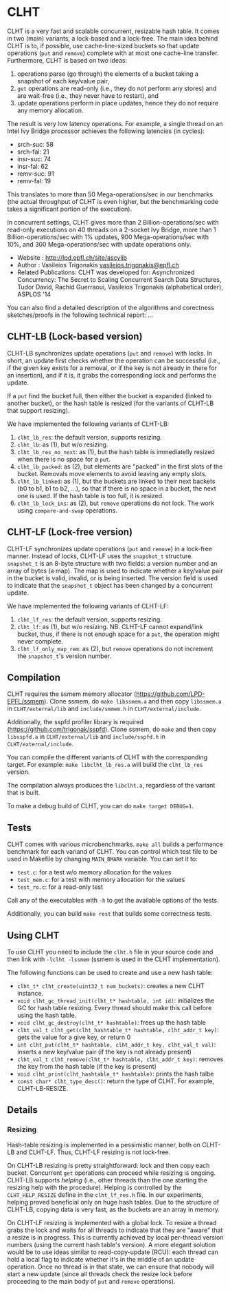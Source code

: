 CLHT
====

CLHT is a very fast and scalable concurrent, resizable hash table. It comes in two (main) variants, a lock-based and a lock-free.
The main idea behind CLHT is to, if possible, use cache-line-sized buckets so that update operations (`put` and `remove`) complete with at most one cache-line transfer. Furthermore, CLHT is based on two ideas:
  1. operations parse (go through) the elements of a bucket taking a snapshot of each key/value pair,
  2. `get` operations are read-only (i.e., they do not perform any stores) and are wait-free (i.e., they never have to restart), and 
  2. update operations perform in place updates, hence they do not require any memory allocation.

The result is very low latency operations. For example, a single thread on an Intel Ivy Bridge processor achieves the following latencies (in cycles):
  * srch-suc: 58
  * srch-fal: 21
  * insr-suc: 74
  * insr-fal: 62
  * remv-suc: 91
  * remv-fal: 19

This translates to more than 50 Mega-operations/sec in our benchmarks (the actual throughput of CLHT is even higher, but the benchmarking code takes a significant portion of the execution).

In concurrent settings, CLHT gives more than 2 Billion-operations/sec with read-only executions on 40 threads on a 2-socket Ivy Bridge, more than 1 Billion-operations/sec with 1% updates, 900 Mega-operations/sec with 10%, and 300 Mega-operations/sec with update operations only.


* Website             : http://lpd.epfl.ch/site/ascylib
* Author              : Vasileios Trigonakis <vasileios.trigonakis@epfl.ch>
* Related Publications: CLHT was developed for:
  Asynchronized Concurrency: The Secret to Scaling Concurrent Search Data Structures,
  Tudor David, Rachid Guerraoui, Vasileios Trigonakis (alphabetical order),
  ASPLOS '14

You can also find a detailed description of the algorithms and corectness sketches/proofs in the following technical report: ...

CLHT-LB (Lock-based version)
----------------------------

CLHT-LB synchronizes update operations (`put` and `remove`) with locks. In short, an update first checks whether the operation can be successful (i.e., if the given key exists for a removal, or if the key is not already in there for an insertion), and if it is, it grabs the corresponding lock and performs the update.

If a `put` find the bucket full, then either the bucket is expanded (linked to another bucket), or the hash table is resized (for the variants of CLHT-LB that support resizing).

We have implemented the following variants of CLHT-LB:
  1. `clht_lb_res`: the default version, supports resizing. 
  2. `clht_lb`: as (1), but w/o resizing.
  3. `clht_lb_res_no_next`: as (1), but the hash table is immediatelly resized when there is no space for a `put`.
  4. `clht_lb_packed`: as (2), but elements are "packed" in the first slots of the bucket. Removals move elements to avoid leaving any empty slots.
  5. `clht_lb_linked`: as (1), but the buckets are linked to their next backets (b0 to b1, b1 to b2, ...), so that if there is no space in a bucket, the next one is used. If the hash table is too full, it is resized.
  6. `clht_lb_lock_ins`: as (2), but `remove` operations do not lock. The work using `compare-and-swap` operations.

CLHT-LF (Lock-free version)
---------------------------

CLHT-LF synchronizes update operations (`put` and `remove`) in a lock-free manner. Instead of locks, CLHT-LF uses the `snapshot_t` structure. `snapshot_t` is an 8-byte structure with two fields: a version number and an array of bytes (a map). The map is used to indicate whether a key/value pair in the bucket is valid, invalid, or is being inserted. The version field is used to indicate that the `snapshot_t` object has been changed by a concurrent update.

We have implemented the following variants of CLHT-LF:
  1. `clht_lf_res`: the default version, supports resizing.
  2. `clht_lf`: as (1), but w/o resizing. NB. CLHT-LF cannot expand/link bucket, thus, if there is not enough space for a `put`, the operation might never complete.
  3. `clht_lf_only_map_rem`: as (2), but `remove` operations do not increment the `snapshot_t`'s version number.


Compilation
-----------

CLHT requires the ssmem memory allocator (https://github.com/LPD-EPFL/ssmem).
Clone ssmem, do `make libssmem.a` and then copy `libssmem.a` in `CLHT/external/lib` and `include/smmem.h` in `CLHT/external/include`.

Additionally, the sspfd profiler library is required (https://github.com/trigonak/sspfd).
Clone ssmem, do `make` and then copy `libsspfd.a` in `CLHT/external/lib` and `include/sspfd.h` in `CLHT/external/include`.

You can compile the different variants of CLHT with the corresponding target. For example:
`make libclht_lb_res.a` will build the `clht_lb_res` version.

The compilation always produces the `libclht.a`, regardless of the variant that is built.

To make a debug build of CLHT, you can do `make target DEBUG=1`.

Tests
-----

CLHT comes with various microbenchmarks. `make all` builds a performance benchmark for each variand of CLHT.
You can control which test file to be used in Makefile by changing `MAIN_BMARK` variable.
You can set it to:
  * `test.c`: for a test w/o memory allocation for the values
  * `test_mem.c`: for a test with memory allocation for the values
  * `test_ro.c`: for a read-only test
  
Call any of the executables with `-h` to get the available options of the tests.

Additionally, you can build `make rest` that builds some correctness tests.


Using CLHT
----------

To use CLHT you need to include the `clht.h` file in your source code and then link with `-lclht -lssmem` (ssmem is used in the CLHT implementation).

The following functions can be used to create and use a new hash table:
  * `clht_t* clht_create(uint32_t num_buckets)`: creates a new CLHT instance.
  * `void clht_gc_thread_init(clht_t* hashtable, int id)`: initializes the GC for hash table resizing. Every thread should make this call before using the hash table.
  * `void clht_gc_destroy(clht_t* hashtable)`: frees up the hash table
  * `clht_val_t clht_get(clht_hashtable_t* hashtable, clht_addr_t key)`: gets the value for a give key, or return 0
  * `int clht_put(clht_t* hashtable, clht_addr_t key, clht_val_t val)`: inserts a new key/value pair (if the key is not already present)
  * `clht_val_t clht_remove(clht_t* hashtable, clht_addr_t key)`: removes the key from the hash table (if the key is present)
  * `void clht_print(clht_hashtable_t* hashtable)`: prints the hash talbe
  * `const char* clht_type_desc()`: return the type of CLHT. For example, CLHT-LB-RESIZE.


Details
-------

### Resizing  

Hash-table resizing is implemented in a pessimistic manner, both on CLHT-LB and CLHT-LF. Thus, CLHT-LF resizing is not lock-free.

On CLHT-LB resizing is pretty straightforward: lock and then copy each bucket. Concurrent `get` operations can proceed while resizing is ongoing. CLHT-LB supports *helping* (i.e., other threads than the one starting the resizing help with the procedure). Helping is controlled by the `CLHT_HELP_RESIZE` define in the `clht_lf_res.h` file. In our experiments, helping proved beneficial only on huge hash tables. Due to the structure of CLHT-LB, copying data is very fast, as the buckets are an array in memory.

On CLHT-LF resizing is implemented with a global lock. To resize a thread grabs the lock and waits for all threads to indicate that they are "aware" that a resize is in progress. This is currently achieved by local per-thread version numbers (using the current hash table's version). A more elegant solution would be to use ideas similar to read-copy-update (RCU): each thread can hold a local flag to indicate whether it's in the middle of an update operation. Once no thread is in that state, we can ensure that nobody will start a new update (since all threads check the resize lock before proceeding to the main body of `put` and `remove` operations).
